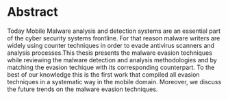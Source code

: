 # Abstract
Today Mobile Malware analysis and detection systems are an essential part of the cyber security systems frontline. For that reason malware writers are widely using counter techniques in order to evade antivirus scanners and analysis processes.This thesis presents the malware evasion techniques while reviewing the malware detection and analysis methodologies and by matching the evasion techique with its corresponding counterpart. To the best of our knowledge this is the first work that compiled all evasion techniques in a systematic way in the mobile domain. Moreover, we discuss the future trends on the malware evasion techniques. 
